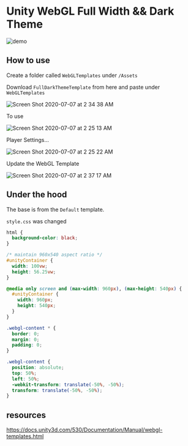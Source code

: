 # Unity WebGL Full Width && Dark Theme

![demo](https://user-images.githubusercontent.com/19412160/86728110-1ef01080-bffa-11ea-9966-f9971a05c92d.gif)

## How to use

Create a folder called `WebGLTemplates` under `/Assets`

Download `FullDarkThemeTemplate` from here and paste under `WebGLTemplates`

![Screen Shot 2020-07-07 at 2 34 38 AM](https://user-images.githubusercontent.com/19412160/86728391-6aa2ba00-bffa-11ea-8430-2a8ab7d5aae5.png)

To use

![Screen Shot 2020-07-07 at 2 25 13 AM](https://user-images.githubusercontent.com/19412160/86728720-b05f8280-bffa-11ea-8532-64d9b1185315.png)

Player Settings...

![Screen Shot 2020-07-07 at 2 25 22 AM](https://user-images.githubusercontent.com/19412160/86728763-bbb2ae00-bffa-11ea-8c00-25298155df97.png)

Update the WebGL Template

![Screen Shot 2020-07-07 at 2 37 17 AM](https://user-images.githubusercontent.com/19412160/86728817-cd945100-bffa-11ea-9e97-3863460578c1.png)

## Under the hood

The base is from the `Default` template.

`style.css` was changed

```css
html {
  background-color: black;
}

/* maintain 960x540 aspect ratio */
#unityContainer {
  width: 100vw;
  height: 56.25vw;
}

@media only screen and (max-width: 960px), (max-height: 540px) {
  #unityContainer {
    width: 960px;
    height: 540px;
  }
}

.webgl-content * {
  border: 0;
  margin: 0;
  padding: 0;
}

.webgl-content {
  position: absolute;
  top: 50%;
  left: 50%;
  -webkit-transform: translate(-50%, -50%);
  transform: translate(-50%, -50%);
}

```

## resources

https://docs.unity3d.com/530/Documentation/Manual/webgl-templates.html
